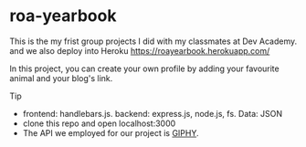 # roa-yearbook
This is the my frist group projects I did with my classmates at Dev Academy. and we also deploy into Heroku https://roayearbook.herokuapp.com/

In this project, you can create your own profile by adding your favourite animal and your blog's link.

<summary>Tip</summary>

- frontend: handlebars.js. backend: express.js, node.js, fs.  Data: JSON 
- clone this repo and open localhost:3000
- The API we employed for our project is [GIPHY](https://giphy.com/).
  

